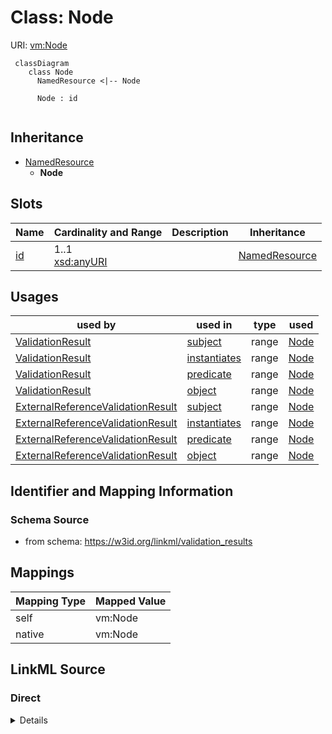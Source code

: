 # Class: Node



URI: [vm:Node](https://w3id.org/linkml/validation-model/Node)



```{mermaid}
 classDiagram
    class Node
      NamedResource <|-- Node
      
      Node : id
      
```





## Inheritance
* [NamedResource](NamedResource.md)
    * **Node**



## Slots

| Name | Cardinality and Range | Description | Inheritance |
| ---  | --- | --- | --- |
| [id](id.md) | 1..1 <br/> [xsd:anyURI](http://www.w3.org/2001/XMLSchema#anyURI) |  | [NamedResource](NamedResource.md) |





## Usages

| used by | used in | type | used |
| ---  | --- | --- | --- |
| [ValidationResult](ValidationResult.md) | [subject](subject.md) | range | [Node](Node.md) |
| [ValidationResult](ValidationResult.md) | [instantiates](instantiates.md) | range | [Node](Node.md) |
| [ValidationResult](ValidationResult.md) | [predicate](predicate.md) | range | [Node](Node.md) |
| [ValidationResult](ValidationResult.md) | [object](object.md) | range | [Node](Node.md) |
| [ExternalReferenceValidationResult](ExternalReferenceValidationResult.md) | [subject](subject.md) | range | [Node](Node.md) |
| [ExternalReferenceValidationResult](ExternalReferenceValidationResult.md) | [instantiates](instantiates.md) | range | [Node](Node.md) |
| [ExternalReferenceValidationResult](ExternalReferenceValidationResult.md) | [predicate](predicate.md) | range | [Node](Node.md) |
| [ExternalReferenceValidationResult](ExternalReferenceValidationResult.md) | [object](object.md) | range | [Node](Node.md) |






## Identifier and Mapping Information







### Schema Source


* from schema: https://w3id.org/linkml/validation_results





## Mappings

| Mapping Type | Mapped Value |
| ---  | ---  |
| self | vm:Node |
| native | vm:Node |





## LinkML Source

<!-- TODO: investigate https://stackoverflow.com/questions/37606292/how-to-create-tabbed-code-blocks-in-mkdocs-or-sphinx -->

### Direct

<details>
```yaml
name: Node
from_schema: https://w3id.org/linkml/validation_results
rank: 1000
is_a: NamedResource

```
</details>

### Induced

<details>
```yaml
name: Node
from_schema: https://w3id.org/linkml/validation_results
rank: 1000
is_a: NamedResource
attributes:
  id:
    name: id
    from_schema: https://w3id.org/linkml/validation_results
    rank: 1000
    identifier: true
    alias: id
    owner: Node
    domain_of:
    - NamedResource
    range: uriorcurie

```
</details>